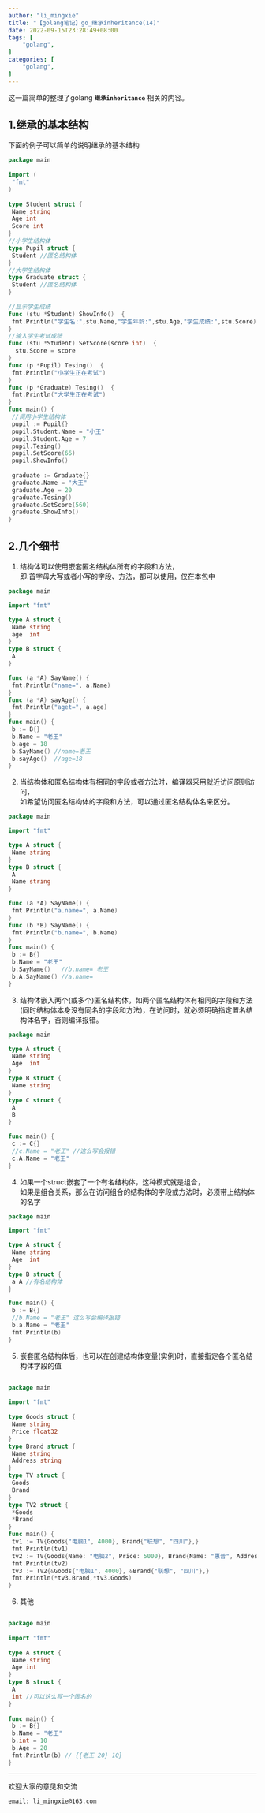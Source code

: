 ```yaml
---
author: "li_mingxie"
title: "【golang笔记】go_继承inheritance(14)"
date: 2022-09-15T23:28:49+08:00
tags: [
    "golang",
]
categories: [
    "golang",
]
---
```


这一篇简单的整理了golang **`继承inheritance`** 相关的内容。<!--more-->

## 1.继承的基本结构

下面的例子可以简单的说明继承的基本结构

```go
package main
 
import (
 "fmt"
)
 
type Student struct {
 Name string
 Age int
 Score int
}
//小学生结构体
type Pupil struct {
 Student //匿名结构体
}
//大学生结构体
type Graduate struct {
 Student //匿名结构体
}
 
//显示学生成绩
func (stu *Student) ShowInfo()  {
 fmt.Println("学生名:",stu.Name,"学生年龄:",stu.Age,"学生成绩:",stu.Score)
}
//输入学生考试成绩
func (stu *Student) SetScore(score int)  {
  stu.Score = score
}
func (p *Pupil) Tesing()  {
 fmt.Println("小学生正在考试")
}
func (p *Graduate) Tesing()  {
 fmt.Println("大学生正在考试")
}
func main() {
 //调用小学生结构体
 pupil := Pupil{}
 pupil.Student.Name = "小王"
 pupil.Student.Age = 7
 pupil.Tesing()
 pupil.SetScore(66)
 pupil.ShowInfo()
 
 graduate := Graduate{}
 graduate.Name = "大王"
 graduate.Age = 20
 graduate.Tesing()
 graduate.SetScore(560)
 graduate.ShowInfo()
}
```

## 2.几个细节

1. 结构体可以使用嵌套匿名结构体所有的字段和方法，  
    即:首字母大写或者小写的字段、方法，都可以使用，仅在本包中

```go
package main

import "fmt"

type A struct {
 Name string
 age  int
}
type B struct {
 A
}

func (a *A) SayName() {
 fmt.Println("name=", a.Name)
}
func (a *A) sayAge() {
 fmt.Println("aget=", a.age)
}
func main() {
 b := B{}
 b.Name = "老王"
 b.age = 18
 b.SayName() //name=老王
 b.sayAge()  //age=18
}
```

2. 当结构体和匿名结构体有相同的字段或者方法时，编译器采用就近访问原则访问，  
    如希望访问匿名结构体的字段和方法，可以通过匿名结构体名来区分。

```go
package main

import "fmt"

type A struct {
 Name string
}
type B struct {
 A
 Name string
}

func (a *A) SayName() {
 fmt.Println("a.name=", a.Name)
}
func (b *B) SayName() {
 fmt.Println("b.name=", b.Name)
}
func main() {
 b := B{}
 b.Name = "老王"
 b.SayName()   //b.name= 老王
 b.A.SayName() //a.name= 
}
```

3. 结构体嵌入两个(或多个)匿名结构体，如两个匿名结构体有相同的字段和方法(同时结构体本身没有同名的字段和方法)，在访问时，就必须明确指定置名结构体名字，否则编译报错。

```go
package main

type A struct {
 Name string
 Age  int
}
type B struct {
 Name string
}
type C struct {
 A
 B
}

func main() {
 c := C{}
 //c.Name = "老王" //这么写会报错
 c.A.Name = "老王"
}
```

4. 如果一个struct嵌套了一个有名结构体，这种模式就是组合，  
    如果是组合关系，那么在访问组合的结构体的字段或方法时，必须带上结构体的名字

```go
package main

import "fmt"

type A struct {
 Name string
 Age  int
}
type B struct {
 a A //有名结构体
}

func main() {
 b := B{}
 //b.Name = "老王" 这么写会编译报错
 b.a.Name = "老王"
 fmt.Println(b)
}
```

5. 嵌套匿名结构体后，也可以在创建结构体变量(实例)时，直接指定各个匿名结构体字段的值

```go

package main
 
import "fmt"
 
type Goods struct {
 Name string
 Price float32
}
type Brand struct {
 Name string
 Address string
}
type TV struct {
 Goods
 Brand
}
type TV2 struct {
 *Goods
 *Brand
}
func main() {
 tv1 := TV{Goods{"电脑1", 4000}, Brand{"联想", "四川"},}
 fmt.Println(tv1)
 tv2 := TV{Goods{Name: "电脑2", Price: 5000}, Brand{Name: "惠普", Address:"福建"},}
 fmt.Println(tv2)
 tv3 := TV2{&Goods{"电脑1", 4000}, &Brand{"联想", "四川"},}
 fmt.Println(*tv3.Brand,*tv3.Goods)
}
```

6. 其他

```go

package main
 
import "fmt"
 
type A struct {
 Name string
 Age int
}
type B struct {
 A
 int //可以这么写一个匿名的
}
 
func main() {
 b := B{}
 b.Name = "老王"
 b.int = 10
 b.Age = 20
 fmt.Println(b) // {{老王 20} 10}
}
```

----------------------------------------------

欢迎大家的意见和交流

`email: li_mingxie@163.com`
